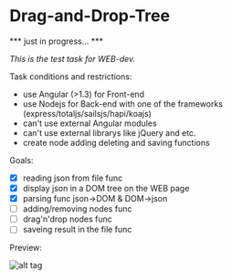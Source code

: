 Drag-and-Drop-Tree
=================

*** just in progress... ***

_This is the test task for WEB-dev._

Task conditions and restrictions:
* use Angular (>1.3) for Front-end
* use Nodejs for Back-end with one of the frameworks (express/totaljs/sailsjs/hapi/koajs)
* can't use external Angular modules
* can't use external librarys like jQuery and etc.
* create node adding deleting and saving functions

Goals:
- [x] reading json from file func
- [x] display json in a DOM tree on the WEB page
- [x] parsing func json->DOM & DOM->json
- [ ] adding/removing nodes func
- [ ] drag'n'drop nodes func 
- [ ] saveing result in the file func  

Preview:

![alt tag](https://github.com/rodinwow/screenshots/blob/master/d'n'd-tree.png)